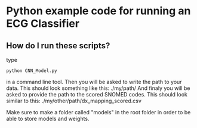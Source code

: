 # Python example code for running an ECG Classifier

## How do I run these scripts?

type 

    python CNN_Model.py

in a command line tool.
Then you will be asked to write the path to your data. This should look something like this:
    ./my/path/
And finaly you will be asked to provide the path to the scored SNOMED codes. This should look similar to this:
    ./my/other/path/dx_mapping_scored.csv

Make sure to make a folder called "models" in the root folder in order to be able to store models and weights.

